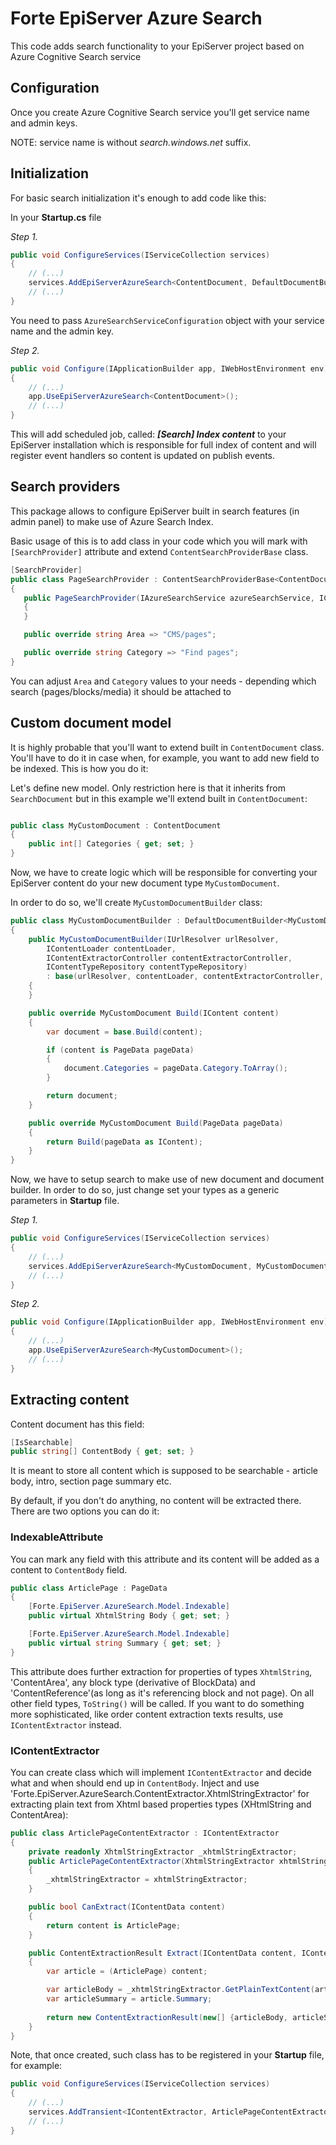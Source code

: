 # Forte EpiServer Azure Search

This code adds search functionality to your EpiServer project based on Azure Cognitive Search service

## Configuration

Once you create Azure Cognitive Search service you'll get service name and admin keys.

NOTE: service name is without _search.windows.net_ suffix.

## Initialization

For basic search initialization it's enough to add code like this:

In your **Startup.cs** file

_Step 1._
```c#
public void ConfigureServices(IServiceCollection services)
{
    // (...)
    services.AddEpiServerAzureSearch<ContentDocument, DefaultDocumentBuilder>("yourservicename", "YOURADMINKEY"); 
    // (...)
}
```
You need to pass `AzureSearchServiceConfiguration` object with your service name and the admin key. 

_Step 2._
```c#
public void Configure(IApplicationBuilder app, IWebHostEnvironment env)
{
    // (...)
    app.UseEpiServerAzureSearch<ContentDocument>();
    // (...)
}
```

This will add scheduled job, called: **_[Search] Index content_** to your EpiServer installation which is responsible for full index of content 
and will register event handlers so content is updated on publish events. 

## Search providers

 This package allows to configure EpiServer built in search features (in admin panel) to make use of Azure Search Index. 
 
 Basic usage of this is to add class in your code which you will mark with `[SearchProvider]` attribute and extend `ContentSearchProviderBase` class.
 
 ```c#
[SearchProvider]
public class PageSearchProvider : ContentSearchProviderBase<ContentDocument>
{
    public PageSearchProvider(IAzureSearchService azureSearchService, IContentLanguageAccessor contentLanguageAccessor) : base(azureSearchService, contentLanguageAccessor)
    {
    }

    public override string Area => "CMS/pages";

    public override string Category => "Find pages";
}
```
You can adjust `Area` and `Category` values to your needs - depending which search (pages/blocks/media) it should be attached to 

## Custom document model

It is highly probable that you'll want to extend built in `ContentDocument` class. You'll have to do it in case when, for example, you want to add new field to be indexed. This is how you do it:

Let's define new model. Only restriction here is that it inherits from `SearchDocument` but in this example we'll extend built in `ContentDocument`:

```c#

public class MyCustomDocument : ContentDocument
{
    public int[] Categories { get; set; }
}
```

Now, we have to create logic which will be responsible for converting your EpiServer content do your new document type `MyCustomDocument`. 

In order to do so, we'll create `MyCustomDocumentBuilder` class:

```c#
public class MyCustomDocumentBuilder : DefaultDocumentBuilder<MyCustomDocument>
{
    public MyCustomDocumentBuilder(IUrlResolver urlResolver, 
        IContentLoader contentLoader, 
        IContentExtractorController contentExtractorController,
        IContentTypeRepository contentTypeRepository)
        : base(urlResolver, contentLoader, contentExtractorController, contentTypeRepository)
    {
    }

    public override MyCustomDocument Build(IContent content)
    {
        var document = base.Build(content);

        if (content is PageData pageData)
        {
            document.Categories = pageData.Category.ToArray();
        }

        return document;
    }

    public override MyCustomDocument Build(PageData pageData)
    {
        return Build(pageData as IContent);
    }
}
``` 

Now, we have to setup search to make use of new document and document builder. In order to do so, just change set your types as a generic parameters in **Startup** file.

_Step 1._
```c#
public void ConfigureServices(IServiceCollection services)
{
    // (...)
    services.AddEpiServerAzureSearch<MyCustomDocument, MyCustomDocumentBuilder>("yourservicename", "YOURADMINKEY"); 
    // (...)
}
```
_Step 2._
```c#
public void Configure(IApplicationBuilder app, IWebHostEnvironment env)
{
    // (...)
    app.UseEpiServerAzureSearch<MyCustomDocument>();
    // (...)
}
```

## Extracting content

Content document has this field:

```c#
[IsSearchable]
public string[] ContentBody { get; set; }
```

It is meant to store all content which is supposed to be searchable - article body, intro, section page summary etc.

By default, if you don't do anything, no content will be extracted there. There are two options you can do it:

### IndexableAttribute

You can mark any field with this attribute and its content will be added as a content to `ContentBody` field.

```c#
public class ArticlePage : PageData
{
    [Forte.EpiServer.AzureSearch.Model.Indexable]
    public virtual XhtmlString Body { get; set; }

    [Forte.EpiServer.AzureSearch.Model.Indexable]
    public virtual string Summary { get; set; }
}
```

This attribute does further extraction for properties of types `XhtmlString`, 'ContentArea', any block type (derivative of BlockData) and 'ContentReference'(as long as it's referencing block and not page). On all other field types, `ToString()` will be called. If you want to do something more sophisticated, like order content extraction texts results, use `IContentExtractor` instead.

### IContentExtractor

You can create class which will implement `IContentExtractor` and decide what and when should end up in `ContentBody`. Inject and use 'Forte.EpiServer.AzureSearch.ContentExtractor.XhtmlStringExtractor' for extracting plain text from Xhtml based properties types (XHtmlString and ContentArea):

```c#
public class ArticlePageContentExtractor : IContentExtractor
{
    private readonly XhtmlStringExtractor _xhtmlStringExtractor;
    public ArticlePageContentExtractor(XhtmlStringExtractor xhtmlStringExtractor)
    {
        _xhtmlStringExtractor = xhtmlStringExtractor;
    }

    public bool CanExtract(IContentData content)
    {
        return content is ArticlePage;
    }

    public ContentExtractionResult Extract(IContentData content, IContentExtractorController extractor)
    {
        var article = (ArticlePage) content;

        var articleBody = _xhtmlStringExtractor.GetPlainTextContent(article.Body, extractor);
        var articleSummary = article.Summary;
        
        return new ContentExtractionResult(new[] {articleBody, articleSummary}, null);
    }
}
```

Note, that once created, such class has to be registered in your **Startup** file, for example:

```c#
public void ConfigureServices(IServiceCollection services)
{
    // (...)
    services.AddTransient<IContentExtractor, ArticlePageContentExtractor>(); 
    // (...)
}
```

